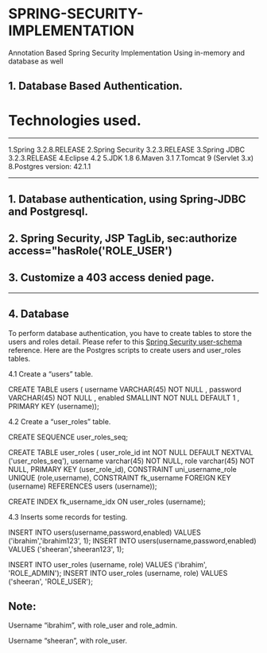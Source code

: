 # SPRING-SECURITY-IMPLEMENTATION
Annotation Based Spring Security Implementation Using in-memory and database as well

## 1. Database Based Authentication.
# Technologies used.
-----------------
1.Spring 3.2.8.RELEASE
2.Spring Security 3.2.3.RELEASE
3.Spring JDBC 3.2.3.RELEASE
4.Eclipse 4.2
5.JDK 1.8
6.Maven 3.1
7.Tomcat 9 (Servlet 3.x)
8.Postgres version: 42.1.1

----------------------------
## 1. Database authentication, using Spring-JDBC and Postgresql.
## 2. Spring Security, JSP TagLib, sec:authorize access="hasRole('ROLE_USER')
## 3. Customize a 403 access denied page.

-----------------------------

## 4.  Database

To perform database authentication, you have to create tables to store the users and roles detail. Please refer to this [Spring Security user-schema](https://docs.spring.io/spring-security/site/docs/3.2.3.RELEASE/reference/htmlsingle/#user-schema) reference. Here are the Postgres scripts to create users and user_roles tables.

4.1 Create a “users” table.

CREATE  TABLE users (
  username VARCHAR(45) NOT NULL ,
  password VARCHAR(45) NOT NULL ,
  enabled SMALLINT NOT NULL DEFAULT 1 ,
  PRIMARY KEY (username));
  
  4.2 Create a “user_roles” table.
  
  CREATE SEQUENCE user_roles_seq;

CREATE TABLE user_roles (
  user_role_id int NOT NULL DEFAULT NEXTVAL ('user_roles_seq'),
  username varchar(45) NOT NULL,
  role varchar(45) NOT NULL,
  PRIMARY KEY (user_role_id),
  CONSTRAINT uni_username_role UNIQUE (role,username),
  CONSTRAINT fk_username FOREIGN KEY (username) REFERENCES users (username));

  CREATE INDEX fk_username_idx ON user_roles (username);
  
  4.3 Inserts some records for testing.
  
  INSERT INTO users(username,password,enabled)
VALUES ('ibrahim','ibrahim123', 1);
INSERT INTO users(username,password,enabled)
VALUES ('sheeran','sheeran123', 1);

INSERT INTO user_roles (username, role)
VALUES ('ibrahim', 'ROLE_ADMIN');
INSERT INTO user_roles (username, role)
VALUES ('sheeran', 'ROLE_USER');

## Note:
Username “ibrahim”, with role_user and role_admin.

Username “sheeran”, with role_user.
